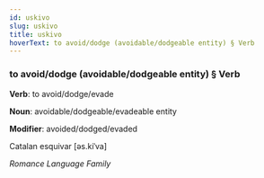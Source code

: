 ```yaml
---
id: uskivo
slug: uskivo
title: uskivo
hoverText: to avoid/dodge (avoidable/dodgeable entity) § Verb
---
```


### to avoid/dodge (avoidable/dodgeable entity) § Verb

**Verb**: to avoid/dodge/evade

**Noun**: avoidable/dodgeable/evadeable entity

**Modifier**: avoided/dodged/evaded

Catalan esquivar [əs.kiˈva]

*Romance Language Family*